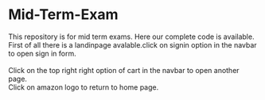 # Mid-Term-Exam
This repository is for mid term exams.
Here our complete code is available.
<br>
First of all there is a landinpage avalable.click on signin option in the navbar to open sign in form.
<br>  
Click on the top right right option of cart in the navbar to open another page.
<br>
Click on amazon logo to return to home page.